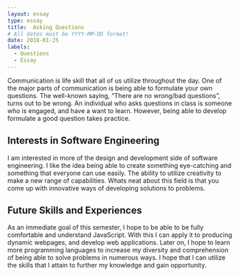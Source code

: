 ```yaml
---
layout: essay
type: essay
title:  Asking Questions
# All dates must be YYYY-MM-DD format!
date: 2018-01-25
labels:
  - Questions
  - Essay
---
```


Communication is life skill that all of us utilize throughout the day. One of the major parts of communication is being able to formulate your own  questions. The well-known saying, “There are no wrong/bad questions”, turns out to be wrong. An individual who asks questions in class is someone who is engaged, and have a want to learn. However, being able to develop formulate a good question takes practice.

## Interests in Software Engineering

I am interested in more of the design and development side of software engineering. I like the idea being able to create something eye-catching and something that everyone can use easily. The ability to utilize creativity to make a new range of capabilities. Whats neat about this field is that you come up with innovative ways of developing solutions to problems.

## Future Skills and Experiences

As an immediate goal of this semester, I hope to be able to be fully comfortable and understand JavaScript. With this I can apply it to producing dynamic webpages, and develop web applications.  Later on, I hope to learn more programming languages to increase my diversity and comprehension of being able to solve problems in numerous ways. I hope that I can utilize the skills that I attain to further my knowledge and gain opportunity.

